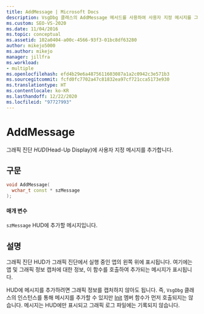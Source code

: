 ```yaml
---
title: AddMessage | Microsoft Docs
description: VsgDbg 클래스의 AddMessage 메서드를 사용하여 사용자 지정 메시지를 그래픽 진단 HUD(Head-Up Display)에 추가합니다.
ms.custom: SEO-VS-2020
ms.date: 11/04/2016
ms.topic: conceptual
ms.assetid: 102a0404-a00c-4566-93f3-01bc8df63280
author: mikejo5000
ms.author: mikejo
manager: jillfra
ms.workload:
- multiple
ms.openlocfilehash: efd4b29e6a4875611603087a1a2c0942c3e571b3
ms.sourcegitcommit: fcfd0fc7702a47c81832ea97cf721cca5173e930
ms.translationtype: HT
ms.contentlocale: ko-KR
ms.lasthandoff: 12/22/2020
ms.locfileid: "97727993"
---
```

# <a name="addmessage"></a>AddMessage
그래픽 진단 *HUD*(Head-Up Display)에 사용자 지정 메시지를 추가합니다.

## <a name="syntax"></a>구문

```C++
void AddMessage(
  wchar_t const * szMessage
);
```

#### <a name="parameters"></a>매개 변수
 `szMessage` HUD에 추가할 메시지입니다.

## <a name="remarks"></a>설명
 그래픽 진단 HUD가 그래픽 진단에서 실행 중인 앱의 왼쪽 위에 표시됩니다. 여기에는 앱 및 그래픽 정보 캡처에 대한 정보, 이 함수를 호출하여 추가되는 메시지가 표시됩니다.

 HUD에 메시지를 추가하려면 그래픽 정보를 캡처하지 않아도 됩니다. 즉, `VsgDbg` 클래스의 인스턴스를 통해 메시지를 추가할 수 있지만 [Init](init.md) 멤버 함수가 먼저 호출되지는 않습니다. 메시지는 HUD에만 표시되고 그래픽 로그 파일에는 기록되지 않습니다.